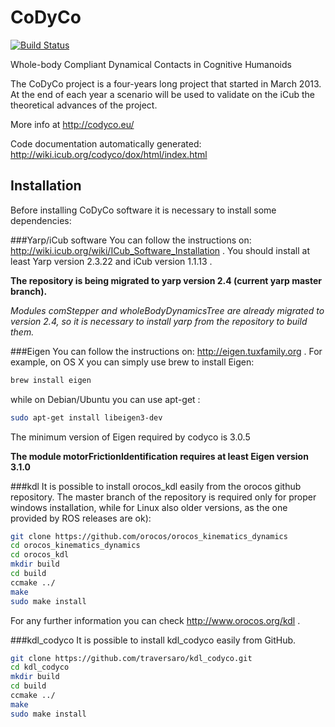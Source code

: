 CoDyCo
======
[![Build Status](https://travis-ci.org/robotology/codyco.png?branch=master)](https://travis-ci.org/robotology/codyco)

Whole-body Compliant Dynamical Contacts in Cognitive Humanoids


The CoDyCo project is a four-years long project that started in March
2013. At the end of each year a scenario will be used to validate on the
iCub  the theoretical advances of the project.

More info at http://codyco.eu/

Code documentation automatically generated: http://wiki.icub.org/codyco/dox/html/index.html

Installation
------------

Before installing CoDyCo software it is necessary to install some dependencies:

###Yarp/iCub software 
You can follow the instructions on: http://wiki.icub.org/wiki/ICub_Software_Installation .
You should install at least Yarp version 2.3.22 and iCub version 1.1.13 .

**The repository is being migrated to yarp version 2.4 (current yarp master branch).**

*Modules _comStepper_ and _wholeBodyDynamicsTree_ are already migrated to version 2.4, so it is necessary to install yarp from the repository to build them.* 

###Eigen
You can follow the instructions on: http://eigen.tuxfamily.org .
For example, on OS X you can simply use brew to install Eigen:
```bash
brew install eigen
```

while on Debian/Ubuntu you can use apt-get :
```bash
sudo apt-get install libeigen3-dev
```

The minimum version of Eigen required by codyco is 3.0.5

**The module motorFrictionIdentification requires at least Eigen version 3.1.0**


###kdl
It is possible to install orocos_kdl easily from the orocos github repository. The master branch of the repository is required only for proper windows installation, while for Linux also older versions, as the one provided by ROS releases are ok):
```bash
git clone https://github.com/orocos/orocos_kinematics_dynamics
cd orocos_kinematics_dynamics
cd orocos_kdl
mkdir build 
cd build
ccmake ../
make
sudo make install
```

For any further information you can check http://www.orocos.org/kdl .
    
###kdl_codyco
It is possible to install kdl_codyco easily from GitHub.
```bash
git clone https://github.com/traversaro/kdl_codyco.git
cd kdl_codyco
mkdir build
cd build
ccmake ../
make
sudo make install
```

    
